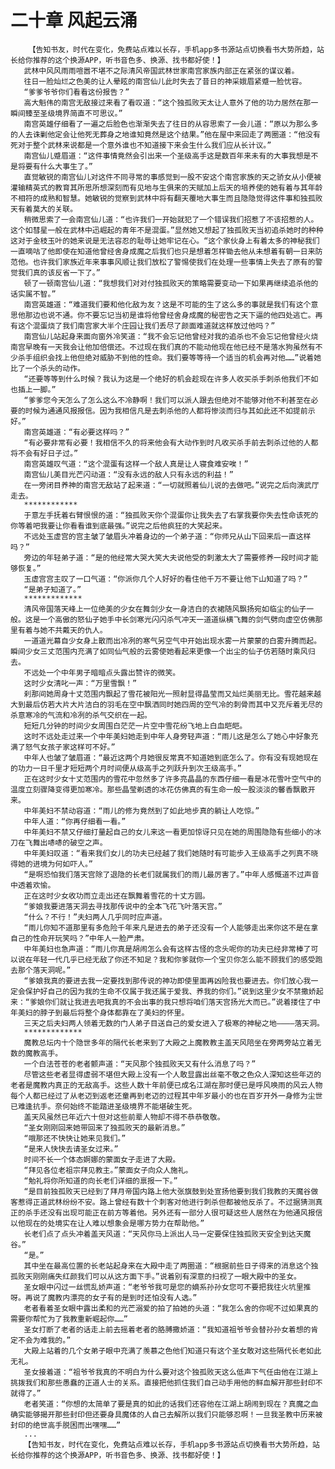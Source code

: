 # 二十章 风起云涌
        【告知书友，时代在变化，免费站点难以长存，手机app多书源站点切换看书大势所趋，站长给你推荐的这个换源APP，听书音色多、换源、找书都好使！】
       武林中风风雨雨喧嚣不堪不之际清风帝国武林世家南宫家族内部正在紧张的谋议着。
       往日一脸灿烂之色美的让人晕眩的南宫仙儿此时失去了昔日的神采娥眉紧蹙一脸忧容。
       “爹爹爷爷你们看看这份报告？”
       高大魁伟的南宫无敌接过来看了看叹道：“这个独孤败天太让人意外了他的功力居然在那一瞬间臻至圣级境界简直不可思议。”
       南宫英雄仔细看了一遍之后脸色也渐渐失去了往日的从容思索了一会儿道：“原以为那么多的人去诛剿他定会让他死无葬身之地谁知竟然是这个结果。”他在屋中来回走了两圈道：“他没有死对于整个武林来说都是一个意外谁也不知道接下来会生什么我们应从长计议。”
       南宫仙儿蹙眉道：“这件事情竟然会引出来一个圣级高手这是数百年来未有的大事我想是不是将要有什么大事生了。”
       直觉敏锐的南宫仙儿对这件不同寻常的事感觉到一股不安这个南宫家族的天之骄女从小便被灌输精英式的教育其所思所想深刻而有见地与生俱来的天赋加上后天的培养使的她有着与其年龄不相符的成熟和智慧。她敏锐的觉察到武林中将有翻天覆地大事生而且隐隐觉得这件事和独孤败天有着莫大的关联。
       稍微思索了一会南宫仙儿道：“也许我们一开始就犯了一个错误我们招惹了不该招惹的人。这个如彗星一般在武林中迅崛起的青年不是混蛋。”显然她又想起了独孤败天当初追杀她时的种种这对于金枝玉叶的她来说是无法容忍的耻辱让她牢记在心。“这个家伙身上有着太多的神秘我们一直嘀咕了他即使在知道他曾经舍身成魔之后我们也只是想着怎样锄去他从未想着有朝一日来防范他。也许我们家族近年来事事风顺让我们放松了警惕使我们在处理一些事情上失去了原有的警觉我们真的该反省一下了。”
       顿了一顿南宫仙儿道：“我想我们对对付独孤败天的策略需要变动一下如果再继续追杀他的话实属不智。”
       南宫英雄道：“难道我们要和他化敌为友？这是不可能的生了这么多的事就是我们有这个意思他那边也说不通。你不要忘记当初是谁将他曾经舍身成魔的秘密告之天下逼的他四处逃亡。再有这个混蛋烧了我们南宫家大半个庄园让我们丢尽了颜面难道就这样放过他吗？”
       南宫仙儿站起身来面向窗外冷笑道：“我不会忘记他曾经对我的追杀也不会忘记他曾经火烧南宫早晚有一天我会让他加倍偿还。不过现在我们真的不能动他现在他已经不是落水狗虽然有不少杀手组织会找上他但绝对威胁不到他的性命。我们要等等待一个适当的机会再对他……”说着她比了一个杀头的动作。
       “还要等等到什么时候？我认为这是一个绝好的机会趁现在许多人收买杀手刺杀他我们不如也插上一脚。”
       “爹爹您今天怎么了怎么这么不冷静啊！我们可以派人跟去但绝对不能够对他不利甚至在必要的时候为通通风报报信。因为我相信凡是去刺杀他的人都将惨淡而归与其如此还不如提前示好。”
       南宫英雄道：“有必要这样吗？”
       “有必要非常有必要！我相信不久的将来他会有大动作到时凡收买杀手前去刺杀过他的人都将不会有好日子过。”
       南宫英雄叹气道：“这个混蛋有这样一个敌人真是让人寝食难安唉！”
       南宫仙儿美目光芒闪动道：“没有永远的敌人只有永远的利益！”
       在一旁闭目养神的南宫无敌站了起来道：“一切就照着仙儿说的去做吧。”说完之后向演武厅走去。
       ************
       于意左手抚着右臂恨恨的道：“独孤败天你个混蛋你让我失去了右掌我要你失去性命该死的你等着吧我要让你看看谁到底最强。”说完之后他疯狂的大笑起来。
       不远处玉虚宫的宫主皱了皱眉头冲着身边的一个弟子道：“你师兄从山下回来后一直这样吗？”
       旁边的年轻弟子道：“是的他经常大哭大笑大夫说他受的刺激太大了需要修养一段时间才能够恢复。”
       玉虚宫宫主叹了一口气道：“你派你几个人好好的看住他千万不要让他下山知道了吗？”
       “是弟子知道了。”
       *************
       清风帝国落天峰上一位绝美的少女在舞剑少女一身洁白的衣裙随风飘扬宛如临尘的仙子一般。这是一个高傲的怒仙子她手中长剑寒光闪闪杀气冲天一道道纵横飞舞的剑气劈向虚空仿佛那里有着与她不共戴天的仇人。
       一道道光幕自少女身上散而出冷冽的寒气另空气中开始出现水雾一片蒙蒙的白雾升腾而起。瞬间少女三丈范围内充满了如同仙气般的云雾使她看起来更像一个出尘的仙子仿若随时乘风归去。
       不远处一个中年男子暗暗点头露出赞许的微笑。
       这时少女清叱一声：“万里雪飘！”
       刹那间她周身十丈范围内飘起了雪花被阳光一照射显得晶莹而又灿烂美丽无比。雪花越来越大到最后仿若大片大片洁白的羽毛在空中飘洒同时她四周的空气冷的刺骨而其中又充斥着无尽的杀意寒冷的气流和冷冽的杀气交织在一起。
       短短几分钟的时间少女周围白茫茫一片空中雪花纷飞地上白血皑皑。
       这时不远处走过来一个中年美妇她走到中年人身旁轻声道：“雨儿这是怎么了她心中好象充满了怒气女孩子家这样可不好。”
       中年人也皱了皱眉道：“最近这两个月她很反常真不知道她到底怎么了。你有没有现她现在的功力一日千里才短短两个月时间便从级高手之列跃升到次王级高手。”
       正在这时少女十丈范围内的雪花中忽然多了许多亮晶晶的东西仔细一看是冰花雪叶空气中的温度立刻骤降变得更加寒冷。那些晶莹剃透的冰花仿佛真的有生命一般一股淡淡的馨香飘散开来。
       中年美妇不禁动容道：“雨儿的修为竟然到了如此地步真的躺让人吃惊。”
       中年人道：“你再仔细看一看。”
       中年美妇不禁又仔细打量起自己的女儿来这一看更加惊讶只见在她的周围隐隐有些细小的冰刀在飞舞出哧哧的破空之声。
       中年美妇叹道：“看来我们女儿的功夫已经越了我们她随时有可能步入王级高手之列真不晓得她的进境为何如吓人。”
       “是啊恐怕我们落天宫除了退隐的长老们就属我们的雨儿最厉害了。”中年人感慨道不过声音中透着欢愉。
       正在这时少女收功而立走出还在飘舞着雪花的十丈方圆。
       “爹娘我要进落天洞去寻找那传说中的全本飞花飞叶落天宫。”
       “什么？不行！”夫妇两人几乎同时应声道。
       “雨儿你知不道那里有多危险千年来凡是进去的弟子还没有一个人能够走出来你这不是在拿自己的性命开玩笑吗？”中年人一脸严肃。
       中年美妇也急声道：“雨儿你真是胡闹怎么会有这样古怪的念头呢你的功夫已经非常棒了可以说在年轻一代几乎已经无敌了你还不知足？我和你爹就你一个宝贝你怎么能不顾我们的感受跑去那个落天洞呢。”
       “爹娘我真的要进去我一定要找到那传说的神功即使里面再凶险我也要进去。你们放心我一定会保护好自己的因为我的生命不仅属于我还属于爱我、养我的你们。”说到这里少女不禁撒娇起来：“爹娘你们就让我进去吧我真的不会出事的我只想将咱们落天宫扬光大而已。”说着搂住了中年美妇的脖子到最后将整个身体都靠在了美妇的怀里。
       三天之后夫妇两人领着无数的门人弟子目送自己的爱女进入了极寒的神秘之地————落天洞。
       *************
       魔教总坛内十个隐世多年的隔代长老来到了大殿之上魔教教主盖天风陪坐在旁两旁站立着无数的魔教高手。
       一个白法苍苍的老者颤声道：“天风那个独孤败天又有什么消息了吗？”
       尽管这些老者显得虚弱不堪但大殿上没有一个人敢显露出丝毫不敬之色众人深知这些年迈的老者是魔教内真正的无敌高手。这些人数十年前便已成名江湖在那时便已是呼风唤雨的风云人物每个人都已经过了从老迈到返老还童再到老迈的过程其中年岁最小的也在百岁开外一身修为尘世已难逢抗手。奈何始终不能踏进圣级境界不能堪破生死。
       盖天风虽然已年近六十但对这些前辈人物却不得不恭恭敬敬。
       “圣女刚刚回来她带回来了独孤败天的最新消息。”
       “哦那还不快快让她来见我们。”
       “是来人快快去请圣女过来。”
       时间不长一个体态婀娜的蒙面女子走进了大殿。
       “拜见各位老祖宗拜见教主。”蒙面女子向众人施礼。
       “勉礼将你所知道的向长老们详细的禀报一下。”
       “是目前独孤败天已经到了拜月帝国内路上他大张旗鼓到处宣扬他要到我们我教的天魔谷做客惹得正道武林纷纷不安。路上曾经有数十个刺客对他进行刺杀但都被他反杀了。不过据猜测真正的杀手还没有出现可能正在前方等着他。另外还有一部分人很可疑这些人居然在为他通风报信以他现在的处境实在让人难以想象会是哪方势力在帮助他。”
       长老们点了点头冲着盖天风道：“天风你马上派出人马一定要保住独孤败天安全到达天魔谷。”
       “是。”
       其中坐在最高位置的长老站起身来在大殿中走了两圈道：“根据前些日子得来的消息这个独孤败天刚刚痛失红颜我们可以从这方面下手。”说着别有深意的扫视了一眼大殿中的圣女。
       圣女眼中闪过一丝慌乱娇声道：“老爷爷我可是您的嫡系孙孙女您可不要把我往火坑里推呀。再说了魔教内漂亮的女子有的是到时还怕没有人选。”
       老者看着圣女眼中露出柔和的光芒溺爱的拍了拍她的头道：“我怎么舍的你呢不过如果真的需要你帮忙为了我教重新崛起你……”
       圣女打断了老者的话走上前去摇着老者的胳膊撒娇道：“我知道祖爷爷会替孙孙女着想的肯定不会为难我的。”
       大殿上站着的几个女弟子眼中充满了羡慕之色他们知道只有这个圣女敢对这些隔代长老如此无礼。
       圣女接着道：“祖爷爷我真的不明白为什么要对这个独孤败天这么低声下气任由他在江湖上挑拨我们和那些愚蠢的正道人士的关系。直接把他抓住我们自己动手用他的鲜血解开那些封印不就得了。”
       老者笑道：“你想的太简单了要是真的如此的话我们还容他在江湖上胡闹到现在？真魔之血确实能够揭开那些封印但还要身具魔体的人自己去解所以我们只能够忍啊！一旦我圣教中历来被封印的绝世高手脱困而出嘿嘿……”
       ...
       【告知书友，时代在变化，免费站点难以长存，手机app多书源站点切换看书大势所趋，站长给你推荐的这个换源APP，听书音色多、换源、找书都好使！】